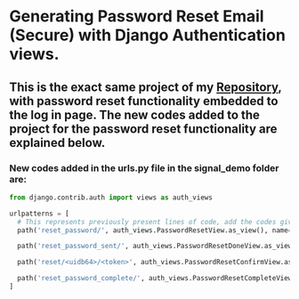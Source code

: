 # Generating Password Reset Email (Secure) with Django Authentication views.

## This is the exact same project of my [Repository](https://github.com/santoshrajkumar/userprofile_CRUD_functionality_with_Django_signals), with password reset functionality embedded to the log in page. The new codes added to the project for the password reset functionality are explained below.


### New codes added in the urls.py file in the signal_demo folder are:


```python
from django.contrib.auth import views as auth_views

urlpatterns = [
  # This represents previously present lines of code, add the codes given below after that
  path('reset_password/', auth_views.PasswordResetView.as_view(), name="reset_password"),

  path('reset_password_sent/', auth_views.PasswordResetDoneView.as_view(), name="password_reset_done"),

  path('reset/<uidb64>/<token>', auth_views.PasswordResetConfirmView.as_view(), name="password_reset_confirm"),

  path('reset_password_complete/', auth_views.PasswordResetCompleteView.as_view(), name="password_reset_complete"),
]
```
